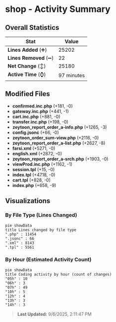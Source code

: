 # shop - Activity Summary 

## Overall Statistics

| Stat                   | Value                                                             |
| ---------------------- | ----------------------------------------------------------------- |
| **Lines Added** (➕)   | 25202                                          |
| **Lines Removed** (➖) | 22                                        |
| **Net Change** (↕)    | 25180                |
| **Active Time** (⌚)   | 97 minutes |


## Modified Files
- **confirmed.inc.php** (+181, -0)
- **gateway.inc.php** (+441, -1)
- **cart.inc.php** (+881, -0)
- **transfer.inc.php** (+198, -0)
- **zeytoon_report_order_a-info.php** (+1265, -3)
- **config.jsonc** (+66, -0)
- **zeytoon_order_sum-view.php** (+2116, -0)
- **zeytoon_report_order_a-list.php** (+2627, -8)
- **farsi.xml** (+5271, -0)
- **english.xml** (+2872, -0)
- **zeytoon_report_order_a-srch.php** (+1903, -0)
- **viewProd.inc.php** (+1162, -1)
- **session.tpl** (+15, -0)
- **index.tpl** (+4718, -0)
- **cart.tpl** (+828, -0)
- **index.php** (+658, -9)

## Visualizations

### By File Type (Lines Changed)

```mermaid
pie showData
title Lines changed by file type
".php" : 11454
".jsonc" : 66
".xml" : 8143
".tpl" : 5561
```

### By Hour (Estimated Activity Count)

```mermaid
pie showData
title Coding activity by hour (count of changes)
"05h" : 10
"06h" : 3
"07h" : 49
"10h" : 5
"12h" : 4
"13h" : 3
"14h" : 3
```


> **Last Updated:** 9/6/2025, 2:11:47 PM